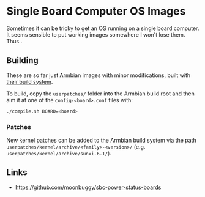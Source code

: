 # Single Board Computer OS Images
Sometimes it can be tricky to get an OS running on a single board computer. It
seems sensible to put working images somewhere I won't lose them. Thus..

## Building
These are so far just Armbian images with minor modifications, built with
[their build system](https://github.com/armbian/build).

To build, copy the `userpatches/` folder into the Armbian build root and then
aim it at one of the `config-<board>.conf` files with:

```sh
./compile.sh BOARD=<board>
```

### Patches
New kernel patches can be added to the Armbian build system via the path
`userpatches/kernel/archive/<family>-<version>/` (e.g.
`userpatches/kernel/archive/sunxi-6.1/`).

## Links
*   <https://github.com/moonbuggy/sbc-power-status-boards>
